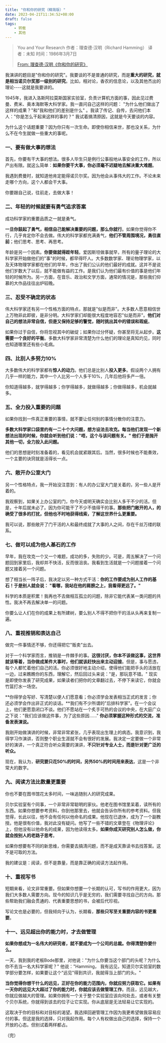```yaml
---
title: "你和你的研究（精简版）"
date: 2023-04-21T11:34:52+08:00
draft: false
tags:
    - 转载
    - 其他
---
```

> You and Your Research
> 作者：理查德·汉明（Richard Hamming）
> 译者：未知
> 时间：1986年3月7日
>
> [From: 理查德·汉明《你和你的研究》](https://www.ruanyifeng.com/blog/2016/04/you-and-your-research.html)

我演讲的题目是"你和你的研究"。我要谈的不是普通的研究，而是**重大的研究，就是相当诺贝尔奖那一级别的研究**。比如，相对论，香农的信息论，以及其他杰出的理论----这就是我要讲的。

1945年，我进入洛斯阿拉莫斯国家实验室，负责计算机方面的事，因此见过费曼、费米、奥本海默等大科学家。我一直问自己这样的问题： "为什么他们做出了这样的成果？"和"我和他们的差别是什么" 。我读了传记、自传，去问他们本人："你是怎么干起来这样的事的？" 我试着搞清原因，这就是今天要谈的内容。

为什么这个话题重要？因为你只有一次生命。即使你相信来世，那也没关系，为什么不在今生就做一些重大的事呢。

### 一、要有做大事的想法
首先，你要有干大事的想法。很多人毕生只是例行公事般地从事安全的工作，所以产出有限。就这么简单：**如果你要干大事，你必须毫不迟疑地去解决重大难题**。

我遇到费曼时，就知道他肯定能得诺贝尔奖。因为他会从事伟大的工作。不论未来走哪个方向，这个人都会干大事。

你要跟自己说，往前走，去做大事！

### 二、年轻的时候就要有勇气追求答案
成功科学家的重要品质之一就是勇气。

**一旦你鼓起了勇气，相信自己能解决重要的问题，那么你就行**。如果你觉得你不行，几乎肯定你不会去做。伟大的科学家都充满勇气，**他们不管周围境况，勇往直前**；他们思考、思考、再思考。

年龄是另一个因素。**你要做就得趁年轻**。爱因斯坦做事就早，所有的量子理论的大科学家开始做他们的"事"的时候，都早得吓人。大多数数学家、理论物理学家，以及天体物理学家都在他们的早年，作出了我们公认的他们最好的成就。这并不是说他们岁数大了以后，就不能做有益的工作。是我们认为他们最有价值的事是他们年轻的时候所为。另一方面，在音乐、政治和文学方面，通常的情况是，那些我们仰慕的大作品往往出炉较晚。

### 三、忍受不确定的状态
伟大科学家还有另一个性格方面的特点，那就是"似是而非"。大多数人愿意相信世上万物非此即彼，是非分明。大科学家们却能很大程度地容忍"似是而非"。**他们对自己的想法非常自信，但是又保持足够的警觉，随时挑出其中的错误和瑕疵**。

如果你过于自信，你将忽视其中的破绽；如果你过分怀疑，你甚至将无从起步。**这需要一个良好的平衡**。多数大科学家非常清楚为什么他们的理论是真知灼见，同时也知道哪里还有些小毛病。

### 四、比别人多努力10%
大多数伟大的科学家都有**惊人的动力**。他们总是比别人**投入更多**。假设两个人拥有几乎一样的能力，其中一个人比另一个人多干10%，几年后他将多产一倍。

你知道得越多，就学得越多；你学得越多，就做得越多；你做得越多，机会就越多。

### 五、全力投入重要的问题
如果你找到一件真正重要的事情，就不要让任何别的事情分散你的注意力。

**多数大科学家口袋里约有一二十个大问题，想方设法去攻克。每当他们发现一个新想法出现的时候，你就会听到他们说："唔，这个与该问题有关。" 他们于是抛开其他一切，全力投入此问题。**

他们的思想是时刻准备着的，看见机会就紧跟其后。当然，很多时候也不能奏效，一个主要的诀窍就是活得长一点。

### 六、敞开办公室大门
另一个性格特点，我一开始没注意到：有人的办公室大门是关着的，另一些人是开着的。

我观察到，如果关上办公室的门，你今天或明天确实会比别人多干不少的活。但是，十年后就未必了。因为你可能干了不少不值得干的事。**那些把门敞开的人，的确受了很多的打扰，但他也不时地获得线索，了解这世界什么更重要。**

我可以说，那些敞开了门干活的人和最终成就了大事的人之间，存在千丝万缕的联系。

### 七、做可以成为他人基石的工作
早年，我在攻克一个又一个难题，成功的多，失败的少。可是，周五解决了一个问题回到家里后，我却并不快活，反而很沮丧。我看到生活就是一个问题接着一个问题又接着另一个问题。

想了相当长一阵子后，我决定以另一种方式干活：**你的工作要成为别人工作的基石！于是别人就会说： "看哪，我站在他的肩膀之上，我看得更远了。"**

科学的本质是积累！我再也不去做相互孤立的问题，除非它能代表某一类问题的共性。我决不再去解决单一的问题。

你要么让人们在你的成果上有所建树，要么别人不得不把你干的活从头再来复制一遍。

### 八、重视推销和表达自己
做完一件事情还不够，你还得把它"贩卖"出去。

对于一个科学家而言，推销是一件棘手的事。**这很讨厌，你本不该做这事，这世界就该等着，当你做成某件大事时，他们就该赶快出来主动迎接**。但是，事与愿违，每个人都忙着他们自己的活。你必须很好地主动介绍，使得他们能把手头的活放在一边，过来瞧瞧你的东西，理解它，然后回过头来说："是，那玩意不错。" 现实是即使你发表了研究成果，如果读者们把你的文章翻过去，不停下来读它，你就会竹篮打水一场空。

**你得学会写好、写清楚以便人们愿意看；你必须学会发表相当正式的发言；你还必须学会作出非正式的谈话。**我们有不少所谓的"后排科学家"。在一个会议上，他们更愿意闭口不谈。他们不愿站在一个炙手可热的会议的中央，在大庭广众之下说："我们应该做这件事，为了这些原因......" **你必须掌握这种形式的交流，准备发表演说。**

我刚开始做演讲的时候，非常非常紧张，几乎表现出生理上的病态。我意识到，我得学习作演讲，否则整个职业生涯就不会有很好的发展。我决定一定要做一个非常好的演讲，一个真正符合听众需要的演讲，**不只针对专业人士，而是针对更广泛的听众。**

现在，我认为，**研究要只花50%的时间，另外50%的时间用来表达**，这是一个非常大的数字。

### 九、阅读方法比数量更重要
你也不要在图书馆花太多时间，一味追随别人的研究成果。

贝尔实验室有个同事，一个非常非常聪明的家伙。他老在图书馆里呆着，读所有的东西。如果你想要参考资料，你到他那里去，他就会告诉你所有的参考资料。但我觉得，长此以往，他不会有任何以他命名的成果。他现在已退休，成为了一个副教授。他是很有价值，我对此没有疑问。他写了一些不错的文章登在《物理评论》上，但他没有以他命名的成果，因为他读得太多。**如果你成天研究别人怎么做，你就会按别人的老路子思考**。

如果你想要有不同的新思维，你需要去搞清问题，而不是成天靠读书去找答案。这不是可取的方法。

我的建议是：阅读，但不是靠量，而是靠正确的阅读方法起作用。

### 十、重视写书
短期来看，论文非常重要。但如果你想要一个长期的认可，写书的作用更大，因为我们大多数人需要方向。现今的知识几乎是无穷的，我们需要寻找自己的方向。那些帮助我们融会贯通的、代表重要思想的书，会被后代珍视。

写论文也是必要的，但我倾向于认为，长期看，**那些只写至关重要内容的书更重要**。

### 十一、远见超出你的能力时，才去做管理
**如果你想成为一名伟大的研究者，就不要成为一个公司的总裁。你得清楚你要什么。**

一天，我到我的老板Bode那里，对他说："为什么你要当这个部门的头呢？为什么你不去当一名大科学家呢？" 他说："Hamming， 我有远见，知道贝尔实验室的数学部分要怎样，如果要让这个"远见"得到共识，我就得当上部门的头。"

**当你觉得你想干什么的远见，正好在你的能力范围内，你就应努力获取它。如果有一天你的远见大大超过了你的能力时，你就应该去做管理工作**。而且，远见越大，你就应做越大的管理。如果你拥有一个关于整个实验室应该向何处去，或者有关整个贝尔系统，你就得到该去的位子让它实现。你从底层是无法轻易让它实现的。

这取决于你的目标和对目标的渴望。我选择回避管理工作因为我更希望做我容易应付的事。但这是我的选择，只对我起作用。每个人有权做出自己的选择，保持一个开放的心态。但别试着两样都占。

（完）